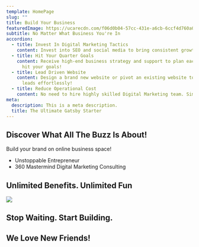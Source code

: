 ```yaml
---
template: HomePage
slug: ""
title: Build Your Business
featuredImage: https://ucarecdn.com/f06d0b04-57cc-431e-a6cb-6ccf4d760a05/-/preview/-/grayscale/
subtitle: No Matter What Business You're In
accordion:
  - title: Invest In Digital Marketing Tactics
    content: Invest into SEO and social media to bring consistent growth to your biz!
  - title: Hit Your Quarter Goals
    content: Receive high-end business strategy and support to plan each quarter to
      hit your goals!
  - title: Lead Driven Website
    content: Design a brand new website or pivot an existing website to bring new
      leads effortlessly!
  - title: Reduce Operational Cost
    content: No need to hire highly skilled Digital Marketing team. Simply outsource!
meta:
  description: This is a meta description.
  title: The Ultimate Gatsby Starter
---
```

## Discover What All The Buzz Is About!

Build your brand on online business space!

* Unstoppable Entrepreneur
* 360 Mastermind Digital Marketing Consulting

## Unlimited Benefits. Unlimited Fun

![](https://ucarecdn.com/0337f51b-7790-4e7c-b432-15fa6d0f5e8d/)

## Stop Waiting. Start Building.

## We Love New Friends!